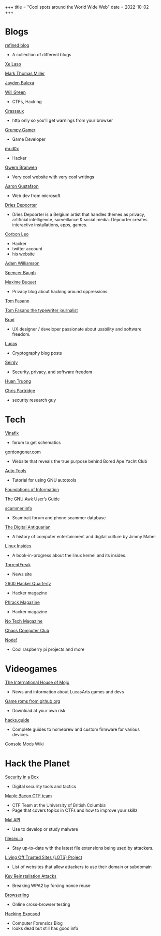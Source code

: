 +++
title = "Cool spots around the World Wide Web"
date = 2022-10-02
+++

# Blogs

[refined blog](https://refined.blog/)
- A collection of different blogs

[Xe Laso](https://xeiaso.net/)

[Mark Thomas Miller](https://mtm.dev/)

[Jayden Bulexa](https://www.jaydenb.com/)

[Will Green](https://willgreen.tech/)
- CTFs, Hacking

[Crasseux](http://crasseux.com/)
- http only so you'll get warnings from your browser

[Grumpy Gamer](https://grumpygamer.com/)
- Game Developer

[mr.d0x](https://mrd0x.com/)
- Hacker

[Gwern Branwen](https://www.gwern.net/)
- Very cool website with very cool writings

[Aaron Gustafson](https://www.aaron-gustafson.com/)
- Web dev from microsoft

[Dries Depoorter](https://driesdepoorter.be/)
- Dries Depoorter is a Belgium artist that handles themes as privacy, artificial intelligence, surveillance & social media. Depoorter creates interactive installations, apps, games.

[Corbon Leo](https://nitter.net/hacker_)
- Hacker
- twitter account
- [his website](https://corben.io/)

[Adam Williamson](https://www.happyassassin.net)

[Spencer Baugh](https://catern.com/)

[Maxime Buquet](https://bouah.net/)
- Privacy blog about hacking around oppressions

[Tom Fasano](https://tomfasano.net/)

[Tom Fasano the typewriter journalist](https://tomfasano.com/)

[Brad](https://tdarb.org/)
- UX designer / developer passionate about usability and software freedom.

[Lucas](https://cronokirby.com/)
- Cryptography blog posts

[Seirdy](https://seirdy.one/)
- Security, privacy, and software freedom

[Huan Truong](https://www.tnhh.net/)

[Chris Partridge](https://chris.partridge.tech/)
- security research guy

# Tech

[Vinafix](https://vinafix.com/)
- forum to get schematics

[gordongoner.com](https://gordongoner.com/)
- Website that reveals the true purpose behind Bored Ape Yacht Club

[Auto Tools](https://www.lrde.epita.fr/~adl/autotools.html)
- Tutorial for using GNU autotools

[Foundations of Information](https://faculty.washington.edu/ajko/books/foundations-of-information)

[The GNU Awk User’s Guide](https://www.gnu.org/software/gawk/manual/gawk.html)

[scammer.info](https://scammer.info/)
- Scambait forum and phone scammer database

[The Digital Antiquarian](https://www.filfre.net/)
- A history of computer entertainment and digital culture by Jimmy Maher

[Linux Insides](https://0xax.gitbooks.io/linux-insides/content/)
- A book-in-progress about the linux kernel and its insides.

[TorrentFreak](https://torrentfreak.com/)
- News site

[2600 Hacker Quarterly](https://www.2600.com/)
- Hacker magazine

[Phrack Magazine](http://phrack.org/)
- Hacker magazine

[No Tech Magazine](https://www.notechmagazine.com/)

[Chaos Computer Club](https://www.ccc.de/en)

[Node!](https://n-o-d-e.net/)
- Cool raspberry pi projects and more

# Videogames

[The International House of Mojo](https://mixnmojo.com/)
- News and information about LucasArts games and devs

[Game roms from github org](https://github.com/dolchi21-retroarch)
- Download at your own risk

[hacks.guide](https://hacks.guide/)
- Complete guides to homebrew and custom firmware for various devices.

[Console Mods Wiki](https://consolemods.org/wiki/Main_Page)

# Hack the Planet

[Security in a Box](https://securityinabox.org/en/)
- Digital security tools and tactics

[Maple Bacon CTF team](https://maplebacon.org/getting_started/)
- CTF Team at the University of British Columbia 
- Page that covers topics in CTFs and how to improve your skillz

[Mal API](https://malapi.io/)
- Use to develop or study malware

[filesec.io](https://filesec.io/)
- Stay up-to-date with the latest file extensions being used by attackers.

[Living Off Trusted Sites (LOTS) Project](https://lots-project.com/)
- List of websites that allow attackers to use their domain or subdomain

[Key Reinstallation Attacks](https://www.krackattacks.com/)
- Breaking WPA2 by forcing nonce reuse

[Browserling](https://www.browserling.com/)
- Online cross-browser testing

[Hacking Exposed](https://www.hecfblog.com/)
- Computer Forensics Blog
- looks dead but still has good info
